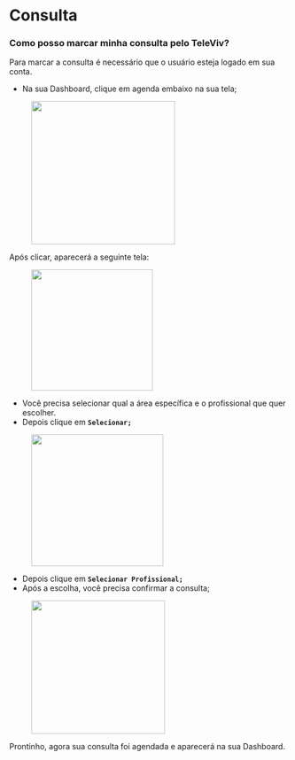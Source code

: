 # Consulta

### Como posso marcar minha consulta pelo TeleViv?

Para marcar a consulta é necessário que o usuário esteja logado em sua conta.

* Na sua Dashboard, clique em agenda embaixo na sua tela;

<figure><img src="../../../.gitbook/assets/Captura de Tela 2023-04-27 às 15.22.22.png" alt="" width="259"><figcaption></figcaption></figure>

Após clicar, aparecerá a seguinte tela:

<figure><img src="../../../.gitbook/assets/Captura de Tela 2023-04-27 às 15.18.03.png" alt="" width="219"><figcaption></figcaption></figure>

* Você precisa selecionar qual a área específica e o profissional que quer escolher.
* Depois clique em **`Selecionar;`**

<figure><img src="../../../.gitbook/assets/Captura de Tela 2023-04-27 às 15.19.04.png" alt="" width="238"><figcaption></figcaption></figure>

* Depois clique em **`Selecionar Profissional;`**
* Após a escolha, você precisa confirmar a consulta;

<figure><img src="../../../.gitbook/assets/Captura de Tela 2023-04-27 às 15.19.19.png" alt="" width="241"><figcaption></figcaption></figure>

Prontinho, agora sua consulta foi agendada e aparecerá na sua Dashboard.
